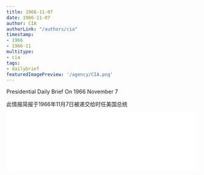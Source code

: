 ```yaml
---
title: 1966-11-07
date: 1966-11-07
author: CIA 
authorLink: "/authors/cia"
timestamp: 
- 1966
- 1966-11
multitype: 
- cia
tags: 
- dailybrief
featuredImagePreview: '/agency/CIA.png'
---
```



Presidential Daily Brief On 1966 November 7

此情报简报于1966年11月7日被递交给时任美国总统

<!--more-->





<div id="over" style="width:100%; overflow:hidden"> <iframe id="sFrame" name="sFrame" frameborder="no" border="0"  allowfullscreen marginwidth="0" scrolling="no" src = " /CIA/1966-11-07.html "  style = " position:absulute; width: 806px; top: 300;" > </iframe> </div>